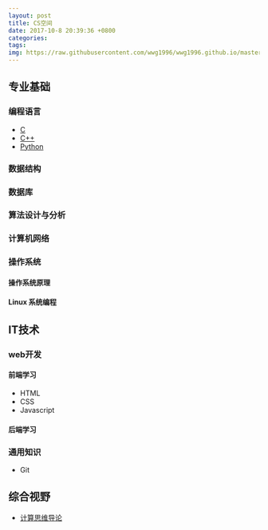 ```yaml
---
layout: post
title: CS空间
date: 2017-10-8 20:39:36 +0800
categories: 
tags:  
img: https://raw.githubusercontent.com/wwg1996/wwg1996.github.io/master/images/cs.jpg
---
```


## 专业基础

### 编程语言

* [C](https://wwg1996.github.io/cs/2017/10/10/c.html)
* [C++](https://wwg1996.github.io/cs/2017/10/10/cpp.html)
* [Python](https://wwg1996.github.io/cs/2017/10/10/python.html)

### 数据结构

### 数据库

### 算法设计与分析

### 计算机网络

### 操作系统

#### 操作系统原理

#### Linux 系统编程

## IT技术

###  web开发

#### 前端学习

* HTML
* CSS
* Javascript

#### 后端学习

### 通用知识

* Git

## 综合视野

* [计算思维导论](https://wwg1996.github.io/cs/2017/10/10/jsswdl.html)



